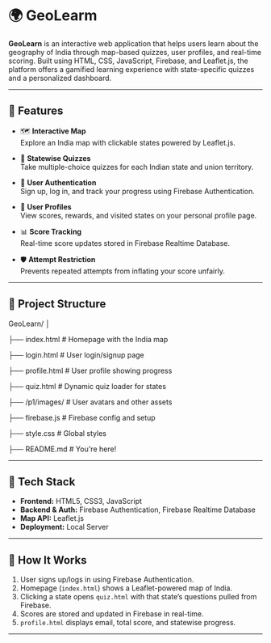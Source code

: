# 🌍 GeoLearm

**GeoLearn** is an interactive web application that helps users learn about the geography of India through map-based quizzes, user profiles, and real-time scoring. Built using HTML, CSS, JavaScript, Firebase, and Leaflet.js, the platform offers a gamified learning experience with state-specific quizzes and a personalized dashboard.

---

## 🚀 Features

- 🗺️ **Interactive Map**  
  Explore an India map with clickable states powered by Leaflet.js.

- 🧠 **Statewise Quizzes**  
  Take multiple-choice quizzes for each Indian state and union territory.

- 🔐 **User Authentication**  
  Sign up, log in, and track your progress using Firebase Authentication.

- 👤 **User Profiles**  
  View scores, rewards, and visited states on your personal profile page.

- 📊 **Score Tracking**  
  Real-time score updates stored in Firebase Realtime Database.

- 🛡️ **Attempt Restriction**  
  Prevents repeated attempts from inflating your score unfairly.

---

## 📁 Project Structure
GeoLearn/
│

├── index.html # Homepage with the India map

├── login.html # User login/signup page

├── profile.html # User profile showing progress

├── quiz.html # Dynamic quiz loader for states

├── /p1/images/ # User avatars and other assets

├── firebase.js # Firebase config and setup

├── style.css # Global styles


├── README.md # You're here!




---

## 🔧 Tech Stack

- **Frontend:** HTML5, CSS3, JavaScript  
- **Backend & Auth:** Firebase Authentication, Firebase Realtime Database  
- **Map API:** Leaflet.js  
- **Deployment:** Local Server

---

## 🧩 How It Works

1. User signs up/logs in using Firebase Authentication.  
2. Homepage (`index.html`) shows a Leaflet-powered map of India.  
3. Clicking a state opens `quiz.html` with that state’s questions pulled from Firebase.  
4. Scores are stored and updated in Firebase in real-time.  
5. `profile.html` displays email, total score, and statewise progress.

---





